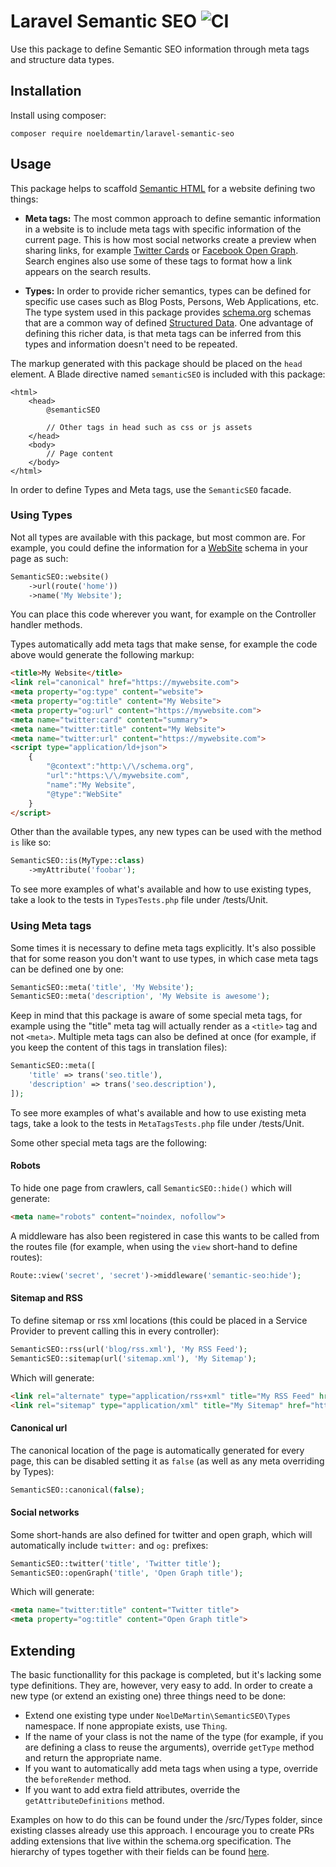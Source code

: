 # Laravel Semantic SEO ![CI](https://github.com/noeldemartin/laravel-semantic-seo/actions/workflows/ci.yml/badge.svg)

Use this package to define Semantic SEO information through meta tags and structure data types.

## Installation

Install using composer:

```
composer require noeldemartin/laravel-semantic-seo
```

## Usage

This package helps to scaffold [Semantic HTML](https://en.wikipedia.org/wiki/Semantic_HTML) for a website defining two things:

- **Meta tags:** The most common approach to define semantic information in a website is to include meta tags with specific information of the current page. This is how most social networks create a preview when sharing links, for example [Twitter Cards](https://developer.twitter.com/en/docs/tweets/optimize-with-cards/guides/getting-started) or [Facebook Open Graph](http://ogp.me/). Search engines also use some of these tags to format how a link appears on the search results.

- **Types:** In order to provide richer semantics, types can be defined for specific use cases such as Blog Posts, Persons, Web Applications, etc. The type system used in this package provides [schema.org](https://schema.org) schemas that are a common way of defined [Structured Data](https://developers.google.com/search/docs/guides/intro-structured-data). One advantage of defining this richer data, is that meta tags can be inferred from this types and information doesn't need to be repeated.

The markup generated with this package should be placed on the `head` element. A Blade directive named `semanticSEO` is included with this package:

```blade.php
<html>
    <head>
        @semanticSEO

        // Other tags in head such as css or js assets
    </head>
    <body>
        // Page content
    </body>
</html>
```

In order to define Types and Meta tags, use the `SemanticSEO` facade.

### Using Types

Not all types are available with this package, but most common are. For example, you could define the information for a [WebSite](https://schema.org/WebSite) schema in your page as such:

```php
SemanticSEO::website()
    ->url(route('home'))
    ->name('My Website');
```

You can place this code wherever you want, for example on the Controller handler methods.

Types automatically add meta tags that make sense, for example the code above would generate the following markup:

```html
<title>My Website</title>
<link rel="canonical" href="https://mywebsite.com">
<meta property="og:type" content="website">
<meta property="og:title" content="My Website">
<meta property="og:url" content="https://mywebsite.com">
<meta name="twitter:card" content="summary">
<meta name="twitter:title" content="My Website">
<meta name="twitter:url" content="https://mywebsite.com">
<script type="application/ld+json">
    {
        "@context":"http:\/\/schema.org",
        "url":"https:\/\/mywebsite.com",
        "name":"My Website",
        "@type":"WebSite"
    }
</script>
```

Other than the available types, any new types can be used with the method `is` like so:

```php
SemanticSEO::is(MyType::class)
    ->myAttribute('foobar');
```

To see more examples of what's available and how to use existing types, take a look to the tests in `TypesTests.php` file under /tests/Unit.

### Using Meta tags

Some times it is necessary to define meta tags explicitly. It's also possible that for some reason you don't want to use types, in which case meta tags can be defined one by one:

```php
SemanticSEO::meta('title', 'My Website');
SemanticSEO::meta('description', 'My Website is awesome');
```

Keep in mind that this package is aware of some special meta tags, for example using the "title" meta tag will actually render as a `<title>` tag and not `<meta>`. Multiple meta tags can also be defined at once (for example, if you keep the content of this tags in translation files):

```php
SemanticSEO::meta([
    'title' => trans('seo.title'),
    'description' => trans('seo.description'),
]);
```

To see more examples of what's available and how to use existing meta tags, take a look to the tests in `MetaTagsTests.php` file under /tests/Unit.

Some other special meta tags are the following:

#### Robots

To hide one page from crawlers, call `SemanticSEO::hide()` which will generate:

```html
<meta name="robots" content="noindex, nofollow">
```

A middleware has also been registered in case this wants to be called from the routes file (for example, when using the `view` short-hand to define routes):

```php
Route::view('secret', 'secret')->middleware('semantic-seo:hide');
```

#### Sitemap and RSS

To define sitemap or rss xml locations (this could be placed in a Service Provider to prevent calling this in every controller):

```php
SemanticSEO::rss(url('blog/rss.xml'), 'My RSS Feed');
SemanticSEO::sitemap(url('sitemap.xml'), 'My Sitemap');
```

Which will generate:

```html
<link rel="alternate" type="application/rss+xml" title="My RSS Feed" href="https://mywebsite.com/blog/rss.xml">"
<link rel="sitemap" type="application/xml" title="My Sitemap" href="https://mywebsite.com/sitemap.xml">"
```

#### Canonical url

The canonical location of the page is automatically generated for every page, this can be disabled setting it as `false` (as well as any meta overriding by Types):

```php
SemanticSEO::canonical(false);
```

#### Social networks

Some short-hands are also defined for twitter and open graph, which will automatically include `twitter:` and `og:` prefixes:

```php
SemanticSEO::twitter('title', 'Twitter title');
SemanticSEO::openGraph('title', 'Open Graph title');
```

Which will generate:

```html
<meta name="twitter:title" content="Twitter title">
<meta property="og:title" content="Open Graph title">
```

## Extending

The basic functionallity for this package is completed, but it's lacking some type definitions. They are, however, very easy to add. In order to create a new type (or extend an existing one) three things need to be done:

- Extend one existing type under `NoelDeMartin\SemanticSEO\Types` namespace. If none appropiate exists, use `Thing`.
- If the name of your class is not the name of the type (for example, if you are defining a class to reuse the arguments), override `getType` method and return the appropriate name.
- If you want to automatically add meta tags when using a type, override the `beforeRender` method.
- If you want to add extra field attributes, override the `getAttributeDefinitions` method.

Examples on how to do this can be found under the /src/Types folder, since existing classes already use this approach. I encourage you to create PRs adding extensions that live within the schema.org specification. The hierarchy of types together with their fields can be found [here](https://schema.org/docs/full.html).
